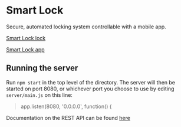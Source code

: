 # Smart Lock

Secure, automated locking system controllable with a mobile app.

[Smart Lock lock](https://github.com/rugglcon/SmartLock-lock)

[Smart Lock app](https://github.com/rugglcon/SmartLock-app)

## Running the server

Run `npm start` in the top level of the directory. The server will then be started on port 8080, or whichever port you choose to use by editing `server/main.js` on this line: 
> app.listen(8080, '0.0.0.0', function() {

Documentation on the REST API can be found [here](https://github.com/rugglcon/SmartLock-server/wiki/API-Documentation)
